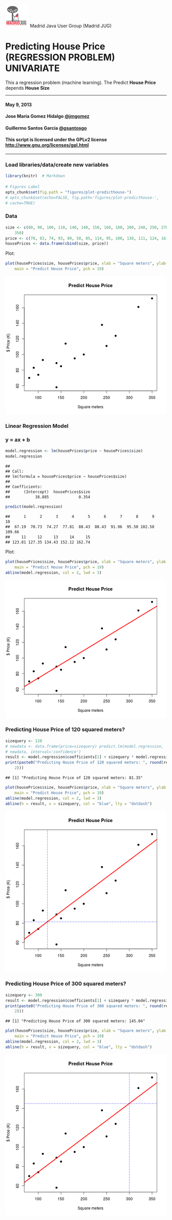 ![alt text](logo/logoMadridJUG.png) Madrid Java User Group (Madrid JUG)

Predicting House Price (REGRESSION PROBLEM) UNIVARIATE
========================================================
This a regression problem (machine learning). The Predict **House Price** depends **House Size**
******
#### May 9, 2013
#### Jose Maria Gomez Hidalgo [@jmgomez](http://twitter.com/jmgomez)
#### Guillermo Santos Garcia [@gsantosgo](http://twitter.com/gsantosgo)
#### This script is licensed under the GPLv2 license http://www.gnu.org/licenses/gpl.html

----------------------------------------------------------------

### Load libraries/data/create new variables


```r
library(knitr)  # Markdown

# Figures Label
opts_chunk$set(fig.path = "figures/plot-predicthouse-")
# opts_chunk$set(echo=FALSE, fig.path='figures/plot-predicthouse-',
# cache=TRUE)
```


### Data    

```r
size <- c(80, 90, 100, 110, 140, 140, 150, 160, 180, 200, 240, 250, 270, 320, 
    350)
price <- c(70, 83, 74, 93, 89, 58, 85, 114, 95, 100, 138, 111, 124, 161, 172)
housePrices <- data.frame(cbind(size, price))
```


Plot:

```r
plot(housePrices$size, housePrices$price, xlab = "Square meters", ylab = "$ Price (K)", 
    main = "Predict House Price", pch = 19)
```

![plot of chunk unnamed-chunk-2](figures/plot-predicthouse-unnamed-chunk-2.png) 


### Linear Regression Model 
 
### y = ax + b 
   

```r
model.regression <- lm(housePrices$price ~ housePrices$size)
model.regression
```

```
## 
## Call:
## lm(formula = housePrices$price ~ housePrices$size)
## 
## Coefficients:
##      (Intercept)  housePrices$size  
##           38.885             0.354
```



```r
predict(model.regression)
```

```
##      1      2      3      4      5      6      7      8      9     10 
##  67.19  70.73  74.27  77.81  88.43  88.43  91.96  95.50 102.58 109.66 
##     11     12     13     14     15 
## 123.81 127.35 134.43 152.12 162.74
```


Plot:

```r
plot(housePrices$size, housePrices$price, xlab = "Square meters", ylab = "$ Price (K)", 
    main = "Predict House Price", pch = 19)
abline(model.regression, col = 2, lwd = 3)
```

![plot of chunk unnamed-chunk-5](figures/plot-predicthouse-unnamed-chunk-5.png) 


### Predicting House Price of 120 squared meters?

```r
sizequery <- 120
# newdata <- data.frame(price=sizequery) predict.lm(model.regression,
# newdata, interval='confidence')
result <- model.regression$coefficients[1] + sizequery * model.regression$coefficients[2]
print(paste0("Predicting House Price of 120 squared meters: ", round(result, 
    2)))
```

```
## [1] "Predicting House Price of 120 squared meters: 81.35"
```

```r
plot(housePrices$size, housePrices$price, xlab = "Square meters", ylab = "$ Price (K)", 
    main = "Predict House Price", pch = 19)
abline(model.regression, col = 2, lwd = 3)
abline(h = result, v = sizequery, col = "blue", lty = "dotdash")
```

![plot of chunk unnamed-chunk-6](figures/plot-predicthouse-unnamed-chunk-6.png) 


### Predicting House Price of 300 squared meters?

```r
sizequery <- 300
result <- model.regression$coefficients[1] + sizequery * model.regression$coefficients[2]
print(paste0("Predicting House Price of 300 squared meters: ", round(result, 
    2)))
```

```
## [1] "Predicting House Price of 300 squared meters: 145.04"
```

```r
plot(housePrices$size, housePrices$price, xlab = "Square meters", ylab = "$ Price (K)", 
    main = "Predict House Price", pch = 19)
abline(model.regression, col = 2, lwd = 3)
abline(h = result, v = sizequery, col = "blue", lty = "dotdash")
```

![plot of chunk unnamed-chunk-7](figures/plot-predicthouse-unnamed-chunk-7.png) 

